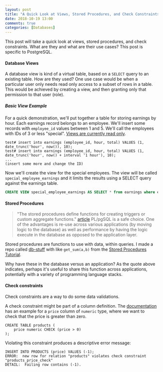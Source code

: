 ```yaml
---
layout: post
title: "A Quick Look at Views, Stored Procedures, and Check Constraints"
date: 2018-10-19 13:00
comments: true
categories: [Databases]
---
```


This post will take a quick look at views, stored procedures, and check constraints. What are they and what are their use cases? This post is specific to PostgreSQL.

#### Database Views

A database view is kind of a virtual table, based on a `SELECT` query to an existing table. How are they used? One use case would be when a particular user only needs read only access to a subset of rows in a table. This would be achieved by creating a view, and then granting only that permission to that user (role).

##### Basic View Example

For a quick demonstration, we'll put together a table for storing earnings by hour. Each earnings record belongs to an employee. We'll insert some records with `employee_id` values between 1 and 5. We'll call the employees with IDs of 3 or less "special". [Views are currently read only](https://www.postgresql.org/docs/9.2/static/sql-createview.html).

```
test# insert into earnings (employee_id, hour, total) VALUES (1, date_trunc('hour', now()), 10);
test# insert into earnings (employee_id, hour, total) VALUES (1, date_trunc('hour', now() + interval '1 hour'), 10);
...
(insert some more and change the ID)
```

Now we'll create the view for the special employees. The view will be called `special_employee_earnings` and it limits the results using a SELECT query against the earnings table.

```sql
CREATE VIEW special_employee_earnings AS SELECT * from earnings where employee_id <= 3;
```


#### Stored Procedures

> "The stored procedures define functions for creating triggers or custom aggregate functions." [article](http://www.postgresqltutorial.com/introduction-to-postgresql-stored-procedures/) PL/pgSQL is a safe choice. One of the advantages is re-use across various applications (by moving logic to the database) as well as performance by having the logic execute in the database as opposed to the application layer.

Stored procedures are functions to use with data, within queries. I made a repo called [db-stuff](https://github.com/andyatkinson/db-stuff) with like `get_sum(a,b)` from the [Stored Procedures Tutorial](http://www.postgresqltutorial.com/postgresql-stored-procedures/).

Why have these in the database versus an application? As the quote above indicates, perhaps it's useful to share this function across applications, potentially with a variety of programming language stacks.


#### Check constraints

Check constraints are a way to do some data validations.

A check constraint might be part of a column definition. The [documentation](https://www.postgresql.org/docs/9.4/static/ddl-constraints.html) has an example for a `price` column  of `numeric` type, where we want to check that the price is greater than zero.

```
CREATE TABLE products (
    price numeric CHECK (price > 0)
);
```

Violating this constraint produces a descriptive error message:

```
INSERT INTO PRODUCTS (price) VALUES (-1);
ERROR:  new row for relation "products" violates check constraint "products_price_check"
DETAIL:  Failing row contains (-1).
```
